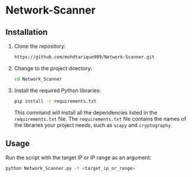 # Network-Scanner

## Installation

1. Clone the repository:
    ```sh
    https://github.com/mohdtarique909/Network-Scanner.git
    ```

2. Change to the project directory:
    ```sh
    cd Network_Scanner
    ```

3. Install the required Python libraries:
    ```sh
    pip install -r requirements.txt
    ```

    This command will install all the dependencies listed in the `requirements.txt` file. The `requirements.txt` file contains the names of the libraries your project needs, such as `scapy` and `cryptography`.

## Usage

Run the script with the target IP or IP range as an argument:

```sh
python Network_Scanner.py -t <target_ip_or_range>
